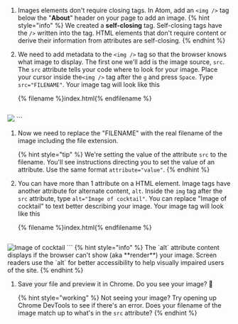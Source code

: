 1. Images elements don't require closing tags. In Atom, add an `<img />` tag below the "**About**" header on your page to add an image.
   {% hint style="info" %}
We created a **self-closing** tag. Self-closing tags have the `/>` written into the tag. HTML elements that don't require content or derive their information from attributes are self-closing.
   {% endhint %}

1. We need to add metadata to the `<img />` tag so that the browser knows what image to display. The first one we'll add is the image source, `src`. The `src` attribute tells your code where to look for your image. Place your cursor inside the`<img />` tag after the `g` and press `Space`. Type `src="FILENAME"`. Your image tag will look like this

   {% filename %}index.html{% endfilename %}
   ```html
<img src="FILENAME"/>
   ```

1. Now we need to replace the "FILENAME" with the real filename of the image including the file extension. 

   {% hint style="tip" %}
We're setting the value of the attribute `src` to the filename. You'll see instructions directing you to set the value of an attribute. Use the same format `attribute="value"`. 
   {% endhint %}

1. You can have more than 1 attribute on a HTML element. Image tags have another attribute for alternate content, `alt`. Inside the `img` tag after the `src` attribute, type `alt="Image of cocktail"`. You can replace "Image of cocktail" to text better describing your image. Your image tag will look like this

   {% filename %}index.html{% endfilename %}
   ```html
<img src="FILENAME" alt="Image of cocktail" />
   ```
   {% hint style="info" %}
The `alt` attribute content displays if the browser can't show (aka **render**) your image. Screen readers use the `alt` for better accessibility to help visually impaired users of the site.
   {% endhint %}

1. Save your file and preview it in Chrome. Do you see your image? 🎉

   {% hint style="working" %}
Not seeing your image? Try opening up Chrome DevTools to see if there's an error. Does your filename of the image match up to what's in the `src` attribute?
   {% endhint %}
